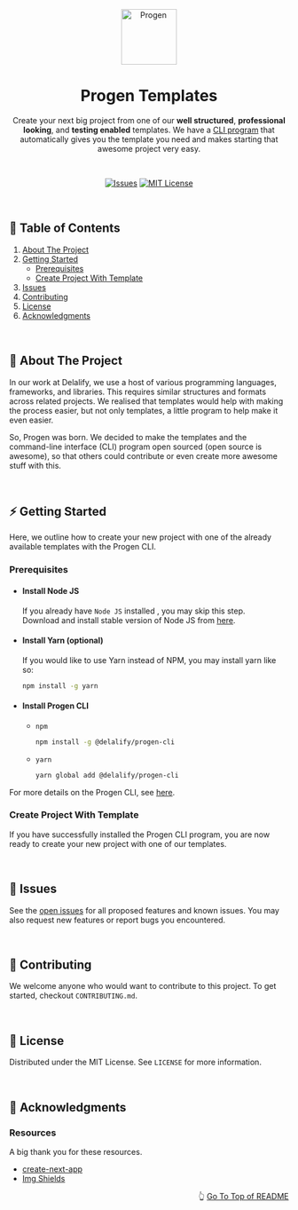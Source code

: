 <div id="top"></div>

<div align="center">
  <a href="https://github.com/delalify/progen-templates">
    <img src="<progen-logo-url-here>" alt="Progen" width="100" height="100">
  </a>

  <br />
  
  <h1 align="center">Progen Templates</h1>

  <p align="center">
   Create your next big project from one of our <b>well structured</b>, <b>professional looking</b>, and <b>testing enabled</b> templates. We have a <a href='(http://github.com/delalify/progen)'>CLI program</a> that automatically gives you the template you need and makes starting that awesome project very easy.
  </p>

  <br />

  <!-- PROJECT SHIELDS -->
  <!--
  https://www.markdownguide.org/basic-syntax/#reference-style-links
  -->

[![Issues][issues-shield]][issues-url]
[![MIT License][license-shield]][license-url]

</div>

<br />

<!-- TABLE OF CONTENTS -->

## 📜 Table of Contents

<ol>
  <li><a href="#about-the-project">About The Project</a></li>
  <li>
    <a href="#getting-started">Getting Started</a>
    <ul>
      <li><a href="#prerequisites">Prerequisites</a></li>
      <li><a href="#create-project-with-template">Create Project With Template</a></li>
    </ul>
  </li>
  <li><a href="#issues">Issues</a></li>
  <li><a href="#contributing">Contributing</a></li>
  <li><a href="#license">License</a></li>
  <li><a href="#acknowledgments">Acknowledgments</a></li>
</ol>

<br />

<!-- ABOUT THE PROJECT -->

## 📖 About The Project

<p>
  In our work at Delalify, we use a host of various programming languages, frameworks, and libraries. This requires similar structures and formats across related projects. We realised that templates would help with making the process easier, but not only templates, a little program to help make it even easier.
</p>
<p>
  So, Progen was born. We decided to make the templates and the command-line interface (CLI) program open sourced (open source is awesome), so that others could contribute or even create more awesome stuff with this.
</p>

<br />

<!-- GETTING STARTED -->

## ⚡ Getting Started

Here, we outline how to create your new project with one of the already available templates with the Progen CLI.

### Prerequisites

- #### Install Node JS

  If you already have `Node JS` installed , you may skip this step.<br />
  Download and install stable version of Node JS from [here](https://nodejs.org/download).

- #### Install Yarn (optional)

  If you would like to use Yarn instead of NPM, you may install yarn like so:

  ```sh
  npm install -g yarn
  ```

- #### Install Progen CLI

  - `npm`

    ```sh
    npm install -g @delalify/progen-cli
    ```

  - `yarn`

    ```sh
    yarn global add @delalify/progen-cli
    ```

For more details on the Progen CLI, see [here](https://github.com/delalify/progen).

### Create Project With Template

If you have successfully installed the Progen CLI program, you are now ready to create your new project with one of our templates.

<br />

<!-- ISSUES -->

## 🎯 Issues

See the [open issues](https://github.com/delalify/progen-templates/issues) for all proposed features and known issues. You may also request new features or report bugs you encountered.

<br />

<!-- CONTRIBUTING -->

## 🤝 Contributing

We welcome anyone who would want to contribute to this project. To get started, checkout `CONTRIBUTING.md`.

<br />

<!-- LICENSE -->

## 📰 License

Distributed under the MIT License. See `LICENSE` for more information.

<br />

<!-- ACKNOWLEDGMENTS -->

## 👏 Acknowledgments

### Resources

A big thank you for these resources.

- [create-next-app](https://github.com/vercel/next.js/tree/canary/packages/create-next-app)
- [Img Shields](https://shields.io)

<p align="right">👆 <a href="#top">Go To Top of README</a></p>

<!-- LINKS & IMAGES -->
<!-- https://www.markdownguide.org/basic-syntax/#reference-style-links -->

[issues-shield]: https://img.shields.io/github/issues/delalify/progen-templates.svg
[issues-url]: https://github.com/delalify/progen-templates/issues
[license-shield]: https://img.shields.io/badge/License-MIT-green.svg
[license-url]: https://opensource.org/licenses/MIT
